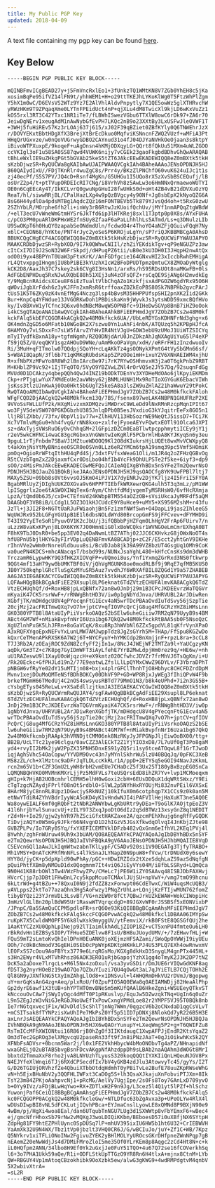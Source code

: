 ```yaml
---
title: My Public PGP Key
updated: 2018-04-09
---
```



A text file containing my pgp key can be found [here](/pgp.txt).

## Key Below ##

    -----BEGIN PGP PUBLIC KEY BLOCK-----

    mQINBFmvICgBEAD27y+j5FmVncRxlEo1+3fUnkzTQ1WMtKN8V7ZGb0YhEH8c5jKa
    xosimBqPe95ifVZ14lFN9t/yhhWEM1+H+o29ttTKEJhLYKoKlWg0T5FtzWhPlZgm
    Y5hX1m0wC/D6EVsVS2WTz9Yz7E2AlVhlAldvPnpytly7X1QE5owWz5glXTHRvchW
    yRWzHKm9T9ZPqaqXme0LYTnFPEidUct4nP+qjXLu4dM8TwicXl9kjLD6wKxVuZz1
    kOS5rxl3RT3C42YTxc1NR1iTe7/fLBWhISwezVGbu6TTXlW8owC6rDk97+ZA6r70
    JeiwDgNErv1xeugAdM1nAwNybGfEvPH7LKQc2nB9o23XXtBy3LxUSFwJleOVWF1T
    +3WHj5fuHiREv57Kz3rLOAj637j615/xJ02F39qBZiet0ZBfKYly0Q6TNWEhrJzX
    r/DOVYEKxtBbtHDgXfX3BrejXtBrEcDkuo0MqfviKSNncnFZWQ2VUzf+wMFiA3Pt
    HHqQrUGxvze/w0nQoVUGrwyGDBO2CAYnud31o4fJ04DJYaNVHkOeOjaan3s8ktpY
    iBivoWTPXuxpE/9koqeF+uAgOnsn4hKMjODXqyLG+QQrt8fQkUu51MXm4uWLZGOO
    ccVKIgl3oF1u58SA0SS87qwd4VUWK6nijy7vCGEk23gaoFkgbdBDhvGhQwARAQAB
    tBhLeWxlIE9uZHkgPGt5bGVAb25keS5tZT6JAkcEEwEKADEWIQQ8eZ0mBXtk5tkH
    sKzbDjwzSR+RyQUCWa8gKAIbAwUJAIPWAAQVCgkIAh4BAheAAAoJENsOPDNJH5HJ
    860QAIydIxU//FDjTKnRlr4wuZgC8s/Prr4y/BKzZlPNChfO60vuK624uIJc1t1s
    zj40ecPf/S5S7PV/JQ4cD+Rsnf4MgKn/G5UHGu1I5UQo8rX5zXvSbBSCEQufj/lB
    osUrZ2p4/t+ptTVupORDEIcRI7CNg/i8VrhVh8z5AwLw3o6HmNNxQrmaewoWUTYI
    OE0n6CqEEcAy4T/IkKCLvrQ0gwuNpGHuI28fwUHkS0d+oHt4ZB4vB21dDVXuOzYQ
    ReaT/hl/siwwRRjBL/CPalHazLXg4w9pQzBVgcy4y90Nf+Jg8sbEpX2kNyoQZG6A
    8sG6H44ydlOa4pdsMTBg1AqdcZQz16mFONTBEVb5Tk879YJvsQd4oh+t5RxG0zwU
    2SZhYbLR/MOrphe6fh2li+inWy3rB6RtwJzKUoifQchUv/jMYf1nmAPQqZtgWBdW
    /+elT3ecU7vWneWmGtmHYSr6JkTfd6ip3lHTKRej8sxl1T3ptp0p0X8s/AYxFUHA
    c/pCO3PM0puARlDKPHxWE2fnSUy8ZfaaF6aPaLLhhlhLs5ATmd/Ls+q3DNulzLIb
    U9SwOKpT6h0HuQY0zapabSeONdmdUln/fcdwdO4r4ThoYO4aNZFjQGuivFQqH7Ny
    x6lC+CEON68/hYKte/PNT4rJyc2yoSeSP6KROjuLgYn/sP7riQJKBBMBCgA0AhsD
    BBUKCQgCHgECF4ACGQEWIQQ8eZ0mBXtk5tkHsKzbDjwzSR+RyQUCWiFYWAUJAPYO
    MAAKCRDbDjwzSR+RybXOD/9I7k0QWhwCNIIl/zhZiYEKdikTgv+qP9eNGUZPz3aw
    cItCxI7DI9J2SoN32W6FrSkpdj/dHPugPZ6tii/uB0e3kU3DH0I3JHqpH2nwAtQx
    odO0i9yx48BPYnT0UaW3pFtxKrK//AnFGDfgcie164GNxvHI23xIccbRwhEMHigA
    rL4QtvxppgIHngmjIU8bPiBE3kYUzhXIcW2BFoDPUDTpmzQmtuCX8ZMOaDyWtglg
    kCK2D8/AaxJh37C7skey2sk6CVg8I3HsNn1/arxRs/hS95RDsUOt8naMKwFB+0ls
    AdFGbENPHDuq5RxNJwUXQbE88h51XEj3uN4zOFsQFZ+rsCqQE9SjANg6H2mvdkEg
    Y/9MqBcnRAidcsXCeu8F6iEzTualtVlbChqAZo1KzkfjsxAdPGOZW6gdYRx95O6H
    qWOviJgbXrFdxh6z3yKJFFn2xmRsR6trffoaxZDZkEoPBS80Sk7NBPHb2gvcPArJ
    tUs51K5T6ZKy0zK4vnEfMgG4Nczg3lsp4bBvsM35HHPPUfspSHI2pnXK2Iid2GKk
    Bur+KnpCq4YFWdue13JVGORKwDoh1PBDiskaKn9jWyvkJs3ytsWDD59xmcBQfHVo
    ky/Iv8BXvW1yTCfnc3Q6xv0hdNBcM8wqWSOPNBfc+9IHeDwSGVp8BnB7iHZ9oOok
    i4kCSgQTAQoANAIbAwQVCgkIAh4BAheAAhkBFiEEPHmdJgV7ZObZB7Cs2w48M0kf
    kckFAlq5kbEFCQGOR4kACgkQ2w48M0kfkck6UA//UbLeRDYGsKDHNFrNd3ghg+x6
    OK4mdnZgGD5o6MFatb10WGoBK2X7szwu0Yn1uAhFi4nbK/ATQUzq5h2KPBpHJfcA
    6HAMYOy7vLSDxxFn7sLW5fArvZYhHvIR4NtVJgU+GDW3ebU9zUMoJ1UiWTZSICYq
    mTyITydfkBxnA18y+tgfmNgmh/RZQ0DNjdArU0JnZDkzAhJqNXAgUiYu65lP4eXP
    fS9jQ5Z/U/eqQKV1sgzAHOuD9WNe/uAmMkoOPaVgm/xdH//eRFrFH1zInzdwuoIv
    Ri/3MuH+qFITmolw07QQdpjSQoYH+cLqAKkTz4gsOONykXPmtG4tVySbGMn66sf/
    5+W8AI8QapN/3fl6b7t1qKMKqRUbdsKap5ZPzOOe1mH+ixuYZV6XNHAEIWM4xjhU
    R+xfNbPXzMFwYo8R8Wh2lBnIArcBe97i7rK7RYwOSHhmvxH3j2a0T6gkPnbZ9RBT
    M+KHblZP9Vc92+1IjTFqOTO/5VyO9YBZVwLZNl4rOrVQ5e2JY57Dg/92suqnFdGg
    MVUd0D1DCAkzy4qbepQQh4QwJ4INZ19bODkTDEnYv3XYDHeMdOAo6jlKpyiEKMDm
    Ckp+rPTjgLwYuX7XMdEoUe2avWNsy62jBNMLHUNH1Mx9RoTIoXGYGuK6EbacVIWh
    jsKss3tlzUJnKwAj0Oa0Hkt5bGUgT25keSA8a3lsZW9uZHlAZ21haWwuY29tPokC
    RwQTAQoAMQIbAwQVCgkIAh4BAheAFiEEPHmdJgV7ZObZB7Cs2w48M0kfkckFAloh
    WFgFCQD2DjAACgkQ2w48M0kfkcm13Q/7BS/fsenx897weLAK4NBPN1GHUFRzP2XE
    9VVoSsFWLLUfP2k/HXgMivzxmXDMQzviMWDrxC9WLeDd9lNxRMnRzcpMqnIPIt67
    wo3FjVSdeVSW070PGKDGbzhU385JnlqDPb0B5esJVxdioG3kYJqitrEeFx8GO5n1
    lljR8lZXbb//73fx/0bpVli1v77w+ZlhHUV113HbSozrWE9NeQtJ5issD7+TCi7K
    Xc7VTmlvMgGu0+hh4fvqG/rNN8kxo+zxlfejFyoeAEYvFQwtxEOTl91Olca6JXPI
    sz+dAxTyjsVWsRuO6y0vChhqGM+2lGFpizDZCm0EaBTlwtpcpphmytiICEy9jY1j
    r2eV5wkCHFNCi4waC83gcRGbxxVnGWmtwIeKgRlF5PCbrHlHbA8KYJKyqSn6y3eu
    9pguL1rTjFnbdm7SBaVJ1MZtueWDOOQ9Kl2O8dKIukrsHjLUQEt8wxMvVCWXpyQ8
    t4akXnjNsYtMyBNnieeOSCR0eOSVn0LLz6eR2YMCm6tpA19smq39pc5Vmf5HOmiK
    pmOq+OgioRrWFtqIthHU4qPd4Sj/3dxtFVfsxWeaG1Oli/m1JR4q2oZFHzQGBvOg
    R5tCVzbTgmZxZ2DjaxmfCxr0DsLbo04hfIb4YcFk9DhULPSTe2f5ke+6iyf3+dp9
    sOO/z4MisPmJAkcEEwEKADECGwMEFQoJCAIeAQIXgBYhBDx5nSYFe2Tm2QewrNsO
    PDNJH5HJBQJauZG1BQkBjkeJAAoJENsOPDNJH5HJ9qsQAOCfg8YK9UwFPBl7ltj7
    MAXy5ZSU+09bb8s0Vt6vvsOJ5KmO4iPJV1X7dyENRJv2DjYK7ljz4I5FriI5FY0A
    BgabMRlUyZjDIghUUKZOXGva9v6HPPFTIEbfkWRXewrQKG4ulh5T3q3mLz/pM1WW
    lpISggrlx2oe6tASWOXIWqTex6rAym/ChhtfdMdjvgemTyMSRHsWO/6vfHcRXmja
    LpzA/tQmd0b6J5/cxD+CTEfnVd24KWbpBTM554aOZzOB+sVsiUkcaJyMRFdf5aQM
    DAAGbQF3VB8iB/LCdg1L5OZ3O1kHJCUdcE9Y8uHce9+uMY5+XS956M2shM+r43fu
    JzTl+j3JI2F8+NGTtUaRJuFWiaohjBn5Fz1zmfNWfSwn+O4DapLi9jas2IhleeG5
    WqUWJRx952bLGFgYGU1pB1E1l6dbsNOLdWYd80BrcopGmFS9jFFCvev+dFYMHD9i
    T43I92YyETeSoR1PyuvOV1K2cJbU/j3ifQBbbPjHZFqm0LhHgV2FrAp6FUirv7/n
    uLzzW8vaKxKPynj8LOX6KYK7JO0HmnEiG0lxBoWCQksr1WVNGOeLmCmrEXhqA0BT
    F8hK9TbJ0DsR0+be5pp3EV02q4DaNwmLtBZ7AThj02JJC6CKHvkzG8jOWxNoOT4s
    hfU8PnU5bjlHKYG3yFIrVDpLuQENBFmvKA8BCADjp+zC2F/E5cct2yhtGnV9IKHe
    rIhnVVe2wWm0rNnreUldbuuu8si/BcVDJab8jk39A99VZ8bzUT4GsgUq1OMh9CoK
    va0uePN4KDCS+mhcANacqsT/bsbd99s/NUNxJsaYghL480+kHfcCnsKs9dm3dWHB
    TrczamR6LypwHKY9Q3fHK2XIOVqFP+vUQmoi8us/Ynf1YxmqZGrRxd3NS0ftkwrp
    9QGt4mf13aH79yw0bUMKTBF0iV/jQhVgMGUNK8oe0modRLBf9j9RqE7qfMB5KUS0
    JB0Y750kqhplGRcTluSgXzMYuSR5Auz7vvdhJY6WRXAfBIL8ZQGd1Y9a57ZHABEB
    AAGJA3IEGAEKACYCGwIWIQQ8eZ0mBXtk5tkHsKzbDjwzSR+RyQUCWiFYPAUJAPYG
    LQFAwHQgBBkBCgAdFiEE29Xsupl8LP6eknat6TdZVtzECHUFAlmvKA8ACgkQ6TdZ
    VtzECHUqhQf/d+RoxHB8jpLxQBNfx72an8wOJnDj29m1B3CPcJKDEEvrzWaTQGVr
    mKyaiK47CK5rsrWwF+/rRNWgBhtHD3V/iw0p1gNbYdJnva/UHRVUBL2ArJDiwRen
    XGbfjTK/mDHdgcU8V4gPYecqnFtG1Ecv4aN5wrTDcPBAaOvdIuTdSvy56jSzpTie
    20cjMzj2acFRITmwQXq7vO7h+jptCV+qfIOVPcQrCjG8ug4MfGCRzYHZ8iHMsLnn
    GKO380YPTB8l8AtaUIyPiiVsrkoOAQzS2bSElw6uheGiiiw7RM2qN79UyyB9s4BM
    ABct4GM7Wf+nMiakBvpfnNrI6Uza1bg67QkQ2w48M0kfkckRtBAA5sb0F5NsoQzC
    XgUZlnhPxGK5LhJFRn+8oGaVCqK/8xu8Rp3hWVbNl6ZZx5gpdVL81qKfrVynXPaO
    A3xRQFXYgoEpxNEFvYxLunLMW7AMJwppTdz8JgZsGYrh5M+THAp/FfSpu8KGZwDo
    kQxrCeTMenAPkRXSK6A7W2j6T+NYCFyuY+hYMKCdp2BnXmjjnF+rpzL8ra+3cCL8
    T7J3Rb2A/zOEajROC9ZdN8ZcfyFf2jIn1w/8NcJ4JWEjWF2TMTZa9l+YaUCgzyKN
    aqDk/Gm3TZ+c7K8pg7GyIDmWFT3iAyLfehE7YrB2MwLdpjHm0rez9q/+HE6w/+nh
    uU1RAZeswU9l1XayU0oWjqzcH+eX9kmtz020CfwhcJDVZr7frMhVJ6TsQgKm/i+U
    /Rk20Eckc+GfPHJLd19n2/77E9eatwLZfslLlLpQYMxCWwZ96DYLv/F3YbraDPhT
    pNBGW6vfRyYe02dY15uMTIjn08+bxjx4plrGFClThnhTjO8Hbhyc8CHCFDZrdDpM
    Mvnv1xejDOuMoQMTeNSfBDhBOKCy00DhVF9P+GD+WP8RjxJyWEg3fIhiQPvW4F9b
    brkefMGmH66TMedUj4C2nOS4swsyusRBTd779MmO1N3/b8k4eUPhd+7i2n3GS5B+
    cYsbgETys045ReLwLv+XSaEdllzjtkmJA3IEGAEKACYCGwIWIQQ8eZ0mBXtk5tkH
    sKzbDjwzSR+RyQUCWrmRwQUJAY4/sgFAwHQgBBkBCgAdFiEE29Xsupl8LP6eknat
    6TdZVtzECHUFAlmvKA8ACgkQ6TdZVtzECHUqhQf/d+RoxHB8jpLxQBNfx72an8wO
    JnDj29m1B3CPcJKDEEvrzWaTQGVrmKyaiK47CK5rsrWwF+/rRNWgBhtHD3V/iw0p
    1gNbYdJnva/UHRVUBL2ArJDiwRenXGbfjTK/mDHdgcU8V4gPYecqnFtG1Ecv4aN5
    wrTDcPBAaOvdIuTdSvy56jSzpTie20cjMzj2acFRITmwQXq7vO7h+jptCV+qfIOV
    PcQrCjG8ug4MfGCRzYHZ8iHMsLnnGKO380YPTB8l8AtaUIyPiiVsrkoOAQzS2bSE
    lw6uheGiiiw7RM2qN79UyyB9s4BMABct4GM7Wf+nMiakBvpfnNrI6Uza1bg67QkQ
    2w48M0kfkcmbjRAApk3hVRNDjtCMM06nk8NzRKyJyJFPGNpJljEiwOoBX00/ttg+
    BB2B/UcLTTc21ye96clgu/0avCZZ3AlECkT2Z1YjYIO3xD8/7L7uUf0gT3Po8gaM
    yd4+rvyII2bMk2jyW2PpZX35PNH5DnxES91yZQ5ri1sy6tceATOqwL8f1GrTJwoD
    iqjAghSVhc54OaCopw/YYVDM9Ovc43n7yMYnlSkhrWu5lzU40BQqJq/0pFKC3XeB
    MS8zZL/ch+XlMztnc9aDFrJqTLDLccKkRLr1A/ppD+2ETYSq5eGOI94NavJzKkmL
    rcn2m65V1b+CZF3GmU2LyWH8rbH2vmEUe7CHaDcZ5f3Ux25T180yBxBzpEG0SnCa
    LQMQNBQHVKO0MVMnKMXrLjjPz5MdFVLs7teUSQrsEdD8ihZR7Yv+lvp1MCMoeqxm
    gHIp+k7HjAB2UOBcmhrlCEMH5elhH0wGoxi2cbH+6EUsDDQuX1dqWRtSWxz/Y9Ei
    cTgTzgcNZAydjFPrlf08nOt5rdblO+SlWL2p5NYhHxRYOUjMi832nvPEil6VXSxE
    8HArM8jyC8nnRL8Upz1DGwcjySRkNUZj10kIfuX0m6cotphqp7X1CCs9z0k0an5M
    etNwYTdiR4ZYhVBdrIyyWcA5oKD4yK1vHndwNJI4iPAFVIlHejHaXuKT3ne5AQ0E
    Wa8oywEIALF6mf0gRQbFt2tNbR2ANWYbwLgKbURtr9yDEa+T9oGlK7AOjtpEoZ3V
    41l6hrjbYwlSunucvUj+zILY973ZxqJpoDtO6dIz2qSdBTWz13xsyGnZ8q1NEDIT
    rZd+N++Io29/gjw2yhYR97hZSciGfxtHAKZaxe2A/qzcmPEhXhujg6ngRfFyGQDK
    TiDvjzAQYx0W5mGy9JFkr66N4vgnD1D2hIGzV5JGsXfkwdqOlvqI4JnKbjZJte98
    GVBZPLPv/Io7GRy0SYq/fxYXEFICEMTVklDFzb482vQxGnm6eIfhVL2KEq1PVj4l
    BYwhh/zghFnWUruw49Uh9x3bUAM/QO8AEQEAAYkCPAQYAQoAJgIbDBYhBDx5nSYF
    e2Tm2QewrNsOPDNJH5HJBQJaIVhFBQkA9gV6AAoJENsOPDNJH5HJhbMQAIIE8VqD
    C5EVcn6Ql1aAwJLkIqmWtwzabnTKlLypF/C5ADv920si1V90EGATg3TjfyTRABO+
    Mh1VMSY+DnATcKPRfMnNFLs4l7kSnaJLYNapZ0N9puW8+fVcw/trDNUdX0y6sewY
    HYY8d/jyCK+p5dpXpld90wPhAy/pGC++HDwIRZIdx2tXzeSdqhLaZS9azSdNqfgN
    pQuiPhtfXBm8yNMOuD1dx0Qogmnm7It4viQ6JiEyVYs04M/i8fbLSSRyd+LQmQca
    9N0H41K88rbOWl3Tw4VWzFhwyZPv/CMeLc7jPE6W1iZY0SAAvq48ISBJDbFAXHvj
    HVcrCjjp7p3DBt1FHwBnL7cy5kppMcuoTCMAxlJUjSU+npVwY+/vmg7tmO99hcnu
    6kLtrWd+g4tBZu++78QxuI0N9j2fdZZ8zxFonwpt06CdETwxC/WiW4uqsMcUQB3/
    yAVLpps22ktTo77azaQhn3Hg5AoFwzy1PNqZrUhLa+LQnjjKzFTIjwMUN762fomZ
    tibyBYQzi23YJrmVDL3LsvBT/VG+nzEW0r8fCt7QBwJrkUZkEWAW+WokCIWopiHc
    JmHzVlGLlBn20plBdW95Ur1RaswWTVqrqcdgD+89JGXvWF0rJSSBSf5xEONVixbP
    /JPnpC/Ba5SAmQuCCPM5pdloFR+srQ6Oe93KiQI8BBgBCgAmAhsMFiEEPHmdJgV7
    ZObZB7Cs2w48M0kfkckFAlq5kccFCQGOPvwACgkQ2w48M0kfkcl1DBAA06IMYpSw
    ruKpK7X5CwldWMOPF5Y6k8lwXsk9myggUV/ytFemviX/rkB0FStE8QGSGfQUj2he
    1AaKtYCZzXU0QphLpINejp92lTIaimlkhAdLjZIOP18Z+vCT5xnPU4fmteOu6LH0
    rBkRdvHn1EZBSySIOP/TFHue5ZDElvw8F1sU/BH8uJUoydUMV/+/7zEHwvfHLj+W
    FQuS9mT2sLmtoKvQhIelDPnH0EuANK0joXEjmzHFSAZami/SWoQpOYWWjI9iyUEu
    OOh/7c0kBcNmodV3GgEHi0SEbOcPpWYpKDKtpHKHkLPJ4US3PLQ7EXh4owRnwxmV
    lEOFxSS7cOou9AoFBYtx3779e6LrqRGsMo/KGXg8dkHxD3SnygLM4gnPTx445HL+
    s3Hn2EWyr4VLxMTVhRhsz86AOK3ERO1uRjbGapojYzhX1gg4oTmyK2J3K2DP7tNZ
    DcK5a2aDoxe7lrgcLs+M6l5Nx4zoDxul/vsa3yvGSDir/DmJUE6rVIQwGdKNF8ag
    fD5T3g2nyrHOeBz19wAO7Qo7QZbuYIuzi7QU4qOwGt3aL7qJYiETLB7CQjTOHh2E
    Ql8GN9yJXNfkNG5tXyImZAhgLlOd8+x1DNSvul+l4WHQRmDHkVU2rDVmJ/Bgopwg
    uY+mrGqKsAnG4zg+Aeq/plxRoU/f0ZpuPIO5AQ0EWa8q0AEIAMWDjj82HeaAlPhp
    Gp2dyrE6awf1X3tUB+shYPTHTOmvBNeSm5mKUfQAAlB6HkeZgni+WSUEeyQTkvST
    kNccouOvCAw7jSWyIyOgc4dMfT0P1pRKuslvp/EquJw5DZwzqkTNq+UgIn6q0uZr
    L9n5ZEgJzW3vNiGJeRGbJNoUwEfTxPowCxngYPMdLoe82r2YMPF5VJ95T0BQk8nb
    Ie7rNGtqxvecjF1x/WJvDldl5cShlTjnNg7WWn/0qgzcV6b2oCNxdaD1qgCsVLvT
    +mCSITsak8fTYNPzisXwUhIPe7MkPsZ0Yf5p51ID7pDNXj8NlokQd7yR226B5H3E
    axLnrJsAEQEAAYkCPAQYAQoAJgIbIBYhBDx5nSYFe2Tm2QewrNsOPDNJH5HJBQJa
    IVhNBQkA9gN9AAoJENsOPDNJH5HJX6wQAOrYunupY+LXeqWmg5P2+g+T6QWIFZu8
    RsTmICcMFhXWIONtui16R86rjB0hZg0f3IIKtdaugC1XwpAFPJjEndR2KtsYqaZ2
    Om3dTec2GpROg3elXMgvcqU2paseRn33ft9fJn8iPNzJAaT+0gJiOikwhKx5k2QY
    XFNbFsADVsr+0bcnm5War2j/l0x1FE2VkhHbycW4bMoONObvTg4aPZ/NHnapidNf
    wxaGhELjO2uBTAB5bvgBsnFDcvAKgpNfAhzdppDh9sLBAb2naAQAhm3dWOGt8MrI
    bbxtd2TmmaXxF8rho2jvA8LNYUzhTLyusS320koqQQQtIYXKIiQnLHQeuNJGV8Px
    N4EJYfeXlWnqi6TJj6RXdCPSecdfIx7bV4yGKB4zdJlu3AtowvyTc45/gyYs/I2T
    G/D26TGIUjORVhzfZe4QbuiXTbbOtdqHdmhT0yPBiTvLe2BufE78uuZKpRWseWhG
    vN+h5EjxBHuNbV2y3QQFHLIWFxt3CaDOg5S+lh3QsaXJkajuXnFobviPTJXm+8Ik
    TsY23m84ZPKjoAahpvcNj1+pRcMG/AelVy7UgjIpe/2s0Fs8Toy7GAnLxD709yvO
    b+OYy9IVz/aFDjBLwHqYwo+RX+ZDTlxH2F9n9Jg/L3cez5l4Q1yt5lPZf+hlSchz
    YuwonjPaf6CeiQI8BBgBCgAmAhsgFiEEPHmdJgV7ZObZB7Cs2w48M0kfkckFAlq5
    kc0FCQGOPP0ACgkQ2w48M0kfkcleGw/+NTLDfuc63bZgAvxa3p+UPeOLYw4RlX4l
    wDUsDIwpBI8vNL5dFCKLutjIQvhPBca+EYJmaCnslLyowLE8xQMNd8P9BXjN90e9
    4wBm/pj/HgXi4woa8Eal/dan6UTqubTnNGU7LUg3d1SXWWtp8vFbYEmxF6+wBec4
    ej/gmcNfrHhoxSb79rNw2vMQXgJ3woLDIQiKKbm/BEboesD57i0uXBfjNX6SYtpH
    ZdpHg81FY9htEZPHlUync0SpDUSq7lP+mhUV395ixIU6HW5b1ht6U32+CrIEBWVH
    YaAmXk32U9N4WX/Tbz1tVp0jbzlt3VHQ0CR6J/G/wBCIuJo/juY+Zf1C+WB/7Kpz
    Q5NYkrv1xiTFLiONoINw2FgivuZYEK2yBHlMOLYyUROcsGKrDHfpneZWnNPqp7gB
    nEAemZ20eNwWdjJs4d7DMiFMroZloI5me35Of0YLrKEm8p8Aqgc2zCd4Ht8N+c+k
    iL0HQfpm2ANN/34lbo8H9Ef0Yk2uGxjJe0FuY51TQO+4u67Q72se16fCOVerkhSq
    l6+3o7PHA1Ukk59aQe/R1i+ODFLStkUpTTGzO9YR8Rn6H4tlxA+mjnx8CtnM+LYb
    QW+RBGUY4Vp1mAtoqCBzokhibk9OoXzbk5ew/alwG3gKWG9+4wdRMPdgtvM4qnbV
    5X2wbivXtrA=
    =sL2R
    -----END PGP PUBLIC KEY BLOCK-----

